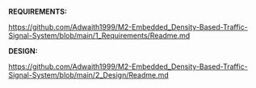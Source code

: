**REQUIREMENTS:**

https://github.com/Adwaith1999/M2-Embedded_Density-Based-Traffic-Signal-System/blob/main/1_Requirements/Readme.md

**DESIGN:**

https://github.com/Adwaith1999/M2-Embedded_Density-Based-Traffic-Signal-System/blob/main/2_Design/Readme.md

